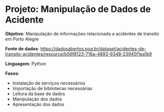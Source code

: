 # Projeto: Manipulação de Dados de Acidente
**Objetivo**: Manipulação de informações relacionada a acidentes de transito em Porto Alegre 

**Fonte de dados**: https://dadosabertos.poa.br/dataset/acidentes-de-transito-acidentes/resource/b56f8123-716a-4893-9348-23945f1ea1b9

**Linguagem**: Python

**Fases:**
- Instalação de serviços necessários
- Importação de bibliotecas necessárias
- Leitura da base de dados
- Manipulação dos dados
- Apresentação dos dados

